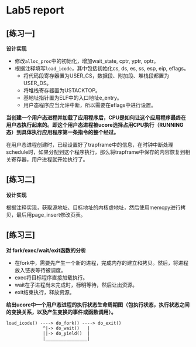 # Lab5 report

## [练习一]

**设计实现**

- 修改`alloc_proc`中的初始化，增加wait_state, cptr, yptr, optr。
- 根据注释填写`load_icode`，其中包括初始化cs, ds, es, ss, esp, eip, eflags。
	- 将代码段寄存器置为USER_CS，数据段、附加段、堆栈段都置为USER_DS。
	- 将堆栈寄存器置为USTACKTOP。
	- 基地址指针置为ELF中的入口地址e_entry。
	- 用户态程序应当允许中断，所以需要在eflags中进行设置。
	
**当创建一个用户态进程并加载了应用程序后，CPU是如何让这个应用程序最终在用户态执行起来的。即这个用户态进程被ucore选择占用CPU执行（RUNNING态）到具体执行应用程序第一条指令的整个经过。**

在用户态进程创建时，已经设置好了trapframe中的信息，在时钟中断处理schedule时，如果分配到这个程序执行，那么将trapframe中保存的内容恢复到相关寄存器，用户进程就开始执行了。


## [练习二]

**设计实现**

根据注释实现，获取源地址、目标地址的内核虚地址，然后使用memcpy进行拷贝，最后用page_insert修改页表。

## [练习三]

**对 fork/exec/wait/exit函数的分析**

- 在fork中，需要先产生一个新的进程，完成内存的建立和拷贝。然后，将进程放入链表等待被调度。
- exec将目标程序直接加载执行。
- wait在子进程尚未完成时，标明等待，然后让出资源。
- exit结束执行，释放资源。

**给出ucore中一个用户态进程的执行状态生命周期图（包执行状态，执行状态之间的变换关系，以及产生变换的事件或函数调用）。**

```
load_icode() ----> do_fork() ----> do_exit()
              ^|-> do_wait()   |
              ||-> do_yield()  |
              |________________|
```



